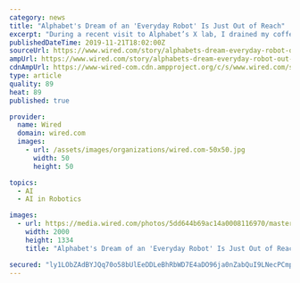 ```yaml
---
category: news
title: "Alphabet's Dream of an 'Everyday Robot' Is Just Out of Reach"
excerpt: "During a recent visit to Alphabet’s X lab, I drained my coffee and left the compostable cup on a tray marked “Cans & Bottles.” The transgression was soon mended. Twenty minutes later, a wheeled, one-armed, chest-high robot whirred along and inspected ..."
publishedDateTime: 2019-11-21T18:02:00Z
sourceUrl: https://www.wired.com/story/alphabets-dream-everyday-robot-out-reach/
ampUrl: https://www.wired.com/story/alphabets-dream-everyday-robot-out-reach/amp
cdnAmpUrl: https://www-wired-com.cdn.ampproject.org/c/s/www.wired.com/story/alphabets-dream-everyday-robot-out-reach/amp
type: article
quality: 89
heat: 89
published: true

provider:
  name: Wired
  domain: wired.com
  images:
    - url: /assets/images/organizations/wired.com-50x50.jpg
      width: 50
      height: 50

topics:
  - AI
  - AI in Robotics

images:
  - url: https://media.wired.com/photos/5dd644b69ac14a0008116970/master/pass/playpinTA_4N9A3036.jpg
    width: 2000
    height: 1334
    title: "Alphabet's Dream of an 'Everyday Robot' Is Just Out of Reach"

secured: "ly1LObZAdBYJQq70o58bUlEeDDLeBhRbWD7E4aDO96ja0nZabQuI9LNecPCmpqWwik8/VLdeykNje2Cughj7nwzkwbXw++YhudsCM28xAX5QQ7eSabGg8hWOD1ftuVdwIFlkU6P4t1ahbej4itpp+01j0VmOHVBv0EcG9RwQU5SKFFbep4ZFpZuT8c+K7kyfZdnwcOA6Jj6zNQ5zEJTmZCMZqTQrrIrWsrVopR6a6UY9n0mjxz2Yn3lQTaGkS4pNuVFZxDvMPBrMtbwt6OSh4A==;UqTD1X6dS5HOATGliqx0mQ=="
---
```



